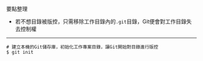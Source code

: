 要點整理
- 若不想目錄被版控，只需移除工作目錄內的`.git`目錄，Git便會對工作目錄失去控制權

---

```
# 建立本機的Git儲存庫，初始化工作專案目錄，讓Git開始對目錄進行版控
$ git init
```